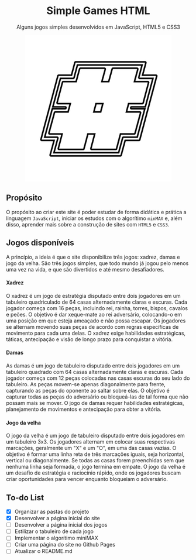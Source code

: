 <h1 align='center'>Simple Games HTML</h1>
<p align='center'>Alguns jogos simples desenvolvidos em JavaScript, HTML5 e CSS3
<div align='center'>
 <img src='./assets/icone-grande.png' alt='icone-grande'>
</div>

## Propósito
O propósito ao criar este site é poder estudar de forma didática e prática a linguagem ```JavaScript```, iniciar os estudos com o algorítimo ```minMAX``` e, além disso, aprender mais sobre a construção de sites com ```HTML5``` e ```CSS3```.

## Jogos disponíveis
A princípio, a ideia é que o site disponibilize três jogos: xadrez, damas e jogo da velha. São três jogos simples, que todo mundo já jogou pelo menos uma vez na vida, e que são divertidos e até mesmo desafiadores.
#### Xadrez
O xadrez é um jogo de estratégia disputado entre dois jogadores em um tabuleiro quadriculado de 64 casas alternadamente claras e escuras. Cada jogador começa com 16 peças, incluindo rei, rainha, torres, bispos, cavalos e peões. O objetivo é dar xeque-mate ao rei adversário, colocando-o em uma posição em que esteja ameaçado e não possa escapar. Os jogadores se alternam movendo suas peças de acordo com regras específicas de movimento para cada uma delas. O xadrez exige habilidades estratégicas, táticas, antecipação e visão de longo prazo para conquistar a vitória.
#### Damas
As damas é um jogo de tabuleiro disputado entre dois jogadores em um tabuleiro quadrado com 64 casas alternadamente claras e escuras. Cada jogador começa com 12 peças colocadas nas casas escuras do seu lado do tabuleiro. As peças movem-se apenas diagonalmente para frente, capturando as peças do oponente ao saltar sobre elas. O objetivo é capturar todas as peças do adversário ou bloqueá-las de tal forma que não possam mais se mover. O jogo de damas requer habilidades estratégicas, planejamento de movimentos e antecipação para obter a vitória.
#### Jogo da velha
O jogo da velha é um jogo de tabuleiro disputado entre dois jogadores em um tabuleiro 3x3. Os jogadores alternam em colocar suas respectivas marcações, geralmente um "X" e um "O", em uma das casas vazias. O objetivo é formar uma linha reta de três marcações iguais, seja horizontal, vertical ou diagonalmente. Se todas as casas forem preenchidas sem que nenhuma linha seja formada, o jogo termina em empate. O jogo da velha é um desafio de estratégia e raciocínio rápido, onde os jogadores buscam criar oportunidades para vencer enquanto bloqueiam o adversário.

## To-do List

- [x] Organizar as pastas do projeto
- [x] Desenvolver a página inicial do site
- [ ] Desenvolver a página inicial dos jogos
- [ ] Estilizar o tabuleiro de cada jogo
- [ ] Implementar o algorítimo miniMAX
- [ ] Criar uma página do site no Github Pages
- [ ] Atualizar o README.md
